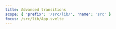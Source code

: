 ```yaml
---
title: Advanced transitions
scope: { 'prefix': '/src/lib/', 'name': 'src' }
focus: /src/lib/App.svelte
---
```

